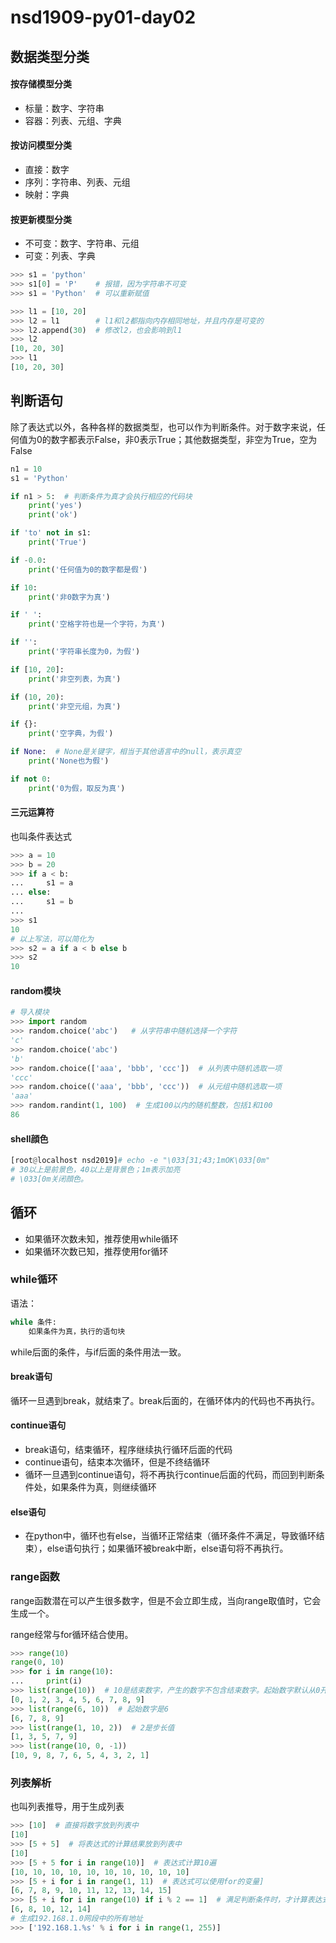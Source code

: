 # nsd1909-py01-day02

## 数据类型分类

#### 按存储模型分类

- 标量：数字、字符串
- 容器：列表、元组、字典

#### 按访问模型分类

- 直接：数字
- 序列：字符串、列表、元组
- 映射：字典

#### 按更新模型分类

- 不可变：数字、字符串、元组
- 可变：列表、字典

```python
>>> s1 = 'python'
>>> s1[0] = 'P'    # 报错，因为字符串不可变
>>> s1 = 'Python'  # 可以重新赋值

>>> l1 = [10, 20]
>>> l2 = l1        # l1和l2都指向内存相同地址，并且内存是可变的
>>> l2.append(30)  # 修改l2，也会影响到l1
>>> l2
[10, 20, 30]
>>> l1
[10, 20, 30]
```

## 判断语句

除了表达式以外，各种各样的数据类型，也可以作为判断条件。对于数字来说，任何值为0的数字都表示False，非0表示True；其他数据类型，非空为True，空为False

```python
n1 = 10
s1 = 'Python'

if n1 > 5:  # 判断条件为真才会执行相应的代码块
    print('yes')
    print('ok')

if 'to' not in s1:
    print('True')

if -0.0:
    print('任何值为0的数字都是假')

if 10:
    print('非0数字为真')

if ' ':
    print('空格字符也是一个字符，为真')

if '':
    print('字符串长度为0，为假')

if [10, 20]:
    print('非空列表，为真')

if (10, 20):
    print('非空元组，为真')

if {}:
    print('空字典，为假')

if None:  # None是关键字，相当于其他语言中的null，表示真空
    print('None也为假')

if not 0:
    print('0为假，取反为真')

```

#### 三元运算符

也叫条件表达式

```python
>>> a = 10
>>> b = 20
>>> if a < b:
...     s1 = a
... else:
...     s1 = b
... 
>>> s1
10
# 以上写法，可以简化为
>>> s2 = a if a < b else b
>>> s2
10
```

#### random模块

```python
# 导入模块
>>> import random
>>> random.choice('abc')   # 从字符串中随机选择一个字符
'c'
>>> random.choice('abc')
'b'
>>> random.choice(['aaa', 'bbb', 'ccc'])  # 从列表中随机选取一项
'ccc'
>>> random.choice(('aaa', 'bbb', 'ccc'))  # 从元组中随机选取一项
'aaa'
>>> random.randint(1, 100)  # 生成100以内的随机整数，包括1和100
86

```

#### shell顔色

```python
[root@localhost nsd2019]# echo -e "\033[31;43;1mOK\033[0m"
# 30以上是前景色，40以上是背景色；1m表示加亮
# \033[0m关闭顔色。
```

## 循环

- 如果循环次数未知，推荐使用while循环
- 如果循环次数已知，推荐使用for循环

### while循环

语法：

```python
while 条件:
    如果条件为真，执行的语句块
```

while后面的条件，与if后面的条件用法一致。

#### break语句

循环一旦遇到break，就结束了。break后面的，在循环体内的代码也不再执行。

#### continue语句

- break语句，结束循环，程序继续执行循环后面的代码
- continue语句，结束本次循环，但是不终结循环
- 循环一旦遇到continue语句，将不再执行continue后面的代码，而回到判断条件处，如果条件为真，则继续循环

#### else语句

- 在python中，循环也有else，当循环正常结束（循环条件不满足，导致循环结束），else语句执行；如果循环被break中断，else语句将不再执行。

### range函数

range函数潜在可以产生很多数字，但是不会立即生成，当向range取值时，它会生成一个。

range经常与for循环结合使用。

```python
>>> range(10)
range(0, 10)
>>> for i in range(10):
...     print(i)
>>> list(range(10))  # 10是结束数字，产生的数字不包含结束数字。起始数字默认从0开始
[0, 1, 2, 3, 4, 5, 6, 7, 8, 9]
>>> list(range(6, 10))  # 起始数字是6
[6, 7, 8, 9]
>>> list(range(1, 10, 2))  # 2是步长值
[1, 3, 5, 7, 9]
>>> list(range(10, 0, -1))
[10, 9, 8, 7, 6, 5, 4, 3, 2, 1]

```

### 列表解析

也叫列表推导，用于生成列表

```python
>>> [10]  # 直接将数字放到列表中
[10]
>>> [5 + 5]  # 将表达式的计算结果放到列表中
[10]
>>> [5 + 5 for i in range(10)]  # 表达式计算10遍
[10, 10, 10, 10, 10, 10, 10, 10, 10, 10]
>>> [5 + i for i in range(1, 11)  # 表达式可以使用for的变量]
[6, 7, 8, 9, 10, 11, 12, 13, 14, 15]
>>> [5 + i for i in range(10) if i % 2 == 1]  # 满足判断条件时，才计算表达式
[6, 8, 10, 12, 14]
# 生成192.168.1.0网段中的所有地址
>>> ['192.168.1.%s' % i for i in range(1, 255)]
```







